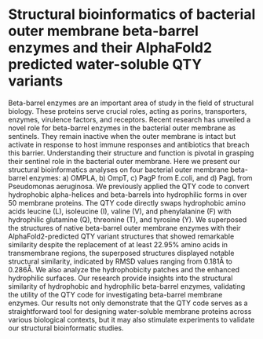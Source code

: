 # Structural bioinformatics of bacterial outer membrane beta-barrel enzymes and their AlphaFold2 predicted water-soluble QTY variants
Beta-barrel enzymes are an important area of study in the field of structural biology.
These proteins serve crucial roles, acting as porins, transporters, enzymes, virulence
factors, and receptors. Recent research has unveiled a novel role for beta-barrel
enzymes in the bacterial outer membrane as sentinels. They remain inactive when the
outer membrane is intact but activate in response to host immune responses and
antibiotics that breach this barrier. Understanding their structure and function is pivotal
in grasping their sentinel role in the bacterial outer membrane. Here we present our
structural bioinformatics analyses on four bacterial outer membrane beta-barrel
enzymes: a) OMPLA, b) OmpT, c) PagP from E.coli, and d) PagL from Pseudomonas
aeruginosa. We previously applied the QTY code to convert hydrophobic alpha-helices
and beta-barrels into hydrophilic forms in over 50 membrane proteins. The QTY code
directly swaps hydrophobic amino acids leucine (L), isoleucine (I), valine (V), and
phenylalanine (F) with hydrophilic glutamine (Q), threonine (T), and tyrosine (Y). We
superposed the structures of native beta-barrel outer membrane enzymes with their
AlphaFold2-predicted QTY variant structures that showed remarkable similarity despite
the replacement of at least 22.95% amino acids in transmembrane regions, the
superposed structures displayed notable structural similarity, indicated by RMSD
values ranging from 0.181Å to 0.286Å. We also analyze the hydrophobicity patches
and the enhanced hydrophilic surfaces. Our research provide insights into the
structural similarity of hydrophobic and hydrophilic beta-barrel enzymes, validating the
utility of the QTY code for investigating beta-barrel membrane enzymes. Our results
not only demonstrate that the QTY code serves as a straightforward tool for designing
water-soluble membrane proteins across various biological contexts, but it may also
stimulate experiments to validate our structural bioinformatic studies.
